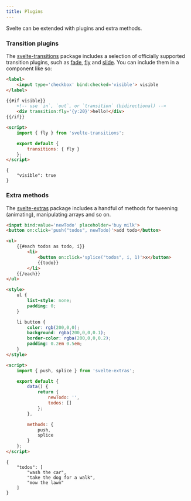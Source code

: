 ```yaml
---
title: Plugins
---
```


Svelte can be extended with plugins and extra methods.

### Transition plugins

The [svelte-transitions](https://github.com/sveltejs/svelte-transitions) package includes a selection of officially supported transition plugins, such as [fade](https://github.com/sveltejs/svelte-transitions-fade), [fly](https://github.com/sveltejs/svelte-transitions-fly) and [slide](https://github.com/sveltejs/svelte-transitions-slide). You can include them in a component like so:

```html
<label>
	<input type='checkbox' bind:checked='visible'> visible
</label>

{{#if visible}}
	<!-- use `in`, `out`, or `transition` (bidirectional) -->
	<div transition:fly='{y:20}'>hello!</div>
{{/if}}

<script>
	import { fly } from 'svelte-transitions';

	export default {
		transitions: { fly }
	};
</script>
```

```hidden-data
{
	"visible": true
}
```


### Extra methods

The [svelte-extras](https://github.com/sveltejs/svelte-extras) package includes a handful of methods for tweening (animating), manipulating arrays and so on.

```html
<input bind:value='newTodo' placeholder='buy milk'>
<button on:click='push("todos", newTodo)'>add todo</button>

<ul>
	{{#each todos as todo, i}}
		<li>
			<button on:click='splice("todos", i, 1)'>x</button>
			{{todo}}
		</li>
	{{/each}}
</ul>

<style>
	ul {
		list-style: none;
		padding: 0;
	}

	li button {
		color: rgb(200,0,0);
		background: rgba(200,0,0,0.1);
		border-color: rgba(200,0,0,0.2);
		padding: 0.2em 0.5em;
	}
</style>

<script>
	import { push, splice } from 'svelte-extras';

	export default {
		data() {
			return {
				newTodo: '',
				todos: []
			};
		},

		methods: {
			push,
			splice
		}
	};
</script>
```

```hidden-data
{
	"todos": [
		"wash the car",
		"take the dog for a walk",
		"mow the lawn"
	]
}
```